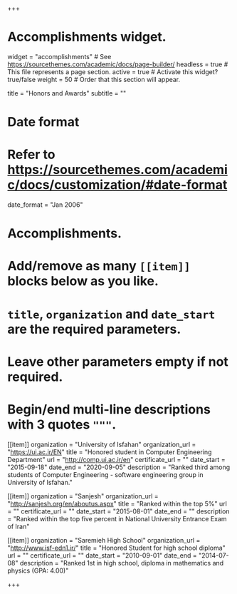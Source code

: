 +++
# Accomplishments widget.
widget = "accomplishments"  # See https://sourcethemes.com/academic/docs/page-builder/
headless = true  # This file represents a page section.
active = true  # Activate this widget? true/false
weight = 50  # Order that this section will appear.

title = "Honors and Awards"
subtitle = ""

# Date format
#   Refer to https://sourcethemes.com/academic/docs/customization/#date-format
date_format = "Jan 2006"

# Accomplishments.
#   Add/remove as many `[[item]]` blocks below as you like.
#   `title`, `organization` and `date_start` are the required parameters.
#   Leave other parameters empty if not required.
#   Begin/end multi-line descriptions with 3 quotes `"""`.

[[item]]
  organization = "University of Isfahan"
  organization_url = "https://ui.ac.ir/EN"
  title = "Honored student in Computer Engineering Department"
  url = "http://comp.ui.ac.ir/en"
  certificate_url = ""
  date_start = "2015-09-18"
  date_end = "2020-09-05"
  description = "Ranked third among students of Computer Engineering - software engineering group in University of Isfahan."

[[item]]
  organization = "Sanjesh"
  organization_url = "http://sanjesh.org/en/aboutus.aspx"
  title = "Ranked within the top 5%"
  url = ""
  certificate_url = ""
  date_start = "2015-08-01"
  date_end = ""
  description = "Ranked within the top five percent in National University Entrance Exam of Iran"
  
[[item]]
  organization = "Saremieh High School"
  organization_url = "http://www.isf-edn1.ir/"
  title = "Honored Student for high school diploma"
  url = ""
  certificate_url = ""
  date_start = "2010-09-01"
  date_end = "2014-07-08"
  description = "Ranked 1st in high school, diploma in mathematics and physics (GPA: 4.00)"

+++
